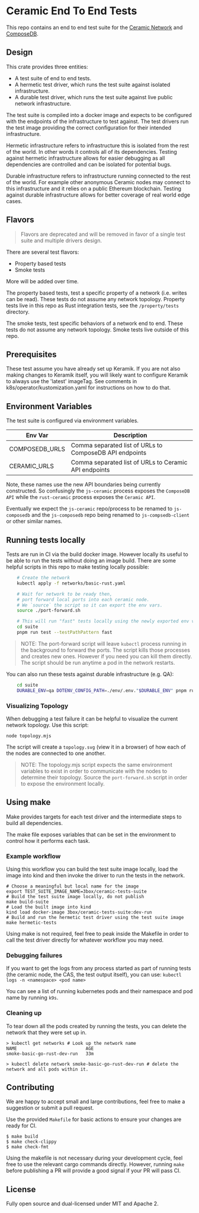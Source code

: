 # Ceramic End To End Tests

This repo contains an end to end test suite for the [Ceramic Network](https://github.com/ceramicnetwork/js-ceramic) and [ComposeDB](https://github.com/ceramicnetwork/js-composedb).

## Design

This crate provides three entities:

* A test suite of end to end tests.
* A hermetic test driver, which runs the test suite against isolated infrastructure.
* A durable test driver, which runs the test suite against live public network infrastructure.

The test suite is compiled into a docker image and expects to be configured with the endpoints of the infrastructure to test against.
The test drivers run the test image providing the correct configuration for their intended infrastructure.

Hermetic infrastructure refers to infrastructure this is isolated from the rest of the world. In other words it controls all of its dependencies.
Testing against hermetic infrastructure allows for easier debugging as all dependencies are controlled and can be isolated for potential bugs.

Durable infrastructure refers to infrastructure running connected to the rest of the world. For example other anonymous Ceramic nodes may connect to this infrastructure and it relies on a public Ethereum blockchain.
Testing against durable infrastructure allows for better coverage of real world edge cases.

## Flavors

> Flavors are deprecated and will be removed in favor of a single test suite and multiple drivers design.

There are several test flavors:

* Property based tests
* Smoke tests

More will be added over time.

The property based tests, test a specific property of a network (i.e. writes can be read).
These tests do not assume any network topology.
Property tests live in this repo as Rust integration tests, see the `/property/tests` directory.

The smoke tests, test specific behaviors of a network end to end.
These tests do not assume any network topology.
Smoke tests live outside of this repo.

## Prerequisites

These test assume you have already set up Keramik.  If you are not also making changes to Keramik itself,
you will likely want to configure Keramik to always use the 'latest' imageTag.  See comments in k8s/operator/kustomization.yaml
for instructions on how to do that.


## Environment Variables

The test suite is configured via environment variables.

| Env Var        | Description                                             |
| -------        | -----------                                             |
| COMPOSEDB_URLS | Comma separated list of URLs to ComposeDB API endpoints |
| CERAMIC_URLS   | Comma separated list of URLs to Ceramic API endpoints   |

Note, these names use the new API boundaries being currently constructed.
So confusingly the `js-ceramic` process exposes the `ComposeDB API` while the `rust-ceramic` process exposes the `Ceramic API`.

Eventually we expect the `js-ceramic` repo/process to be renamed to `js-composedb` and the `js-composedb` repo being renamed to `js-compsedb-client` or other similar names.


## Running tests locally

Tests are run in CI via the build docker image. However locally its useful to be able to run the tests without doing an image build.
There are some helpful scripts in this repo to make testing locally possible:
```bash
    # Create the network
    kubectl apply -f networks/basic-rust.yaml

    # Wait for network to be ready then,
    # port forward local ports into each ceramic node.
    # We `source` the script so it can export the env vars.
    source ./port-forward.sh

    # This will run "fast" tests locally using the newly exported env vars.
    cd suite
    pnpm run test --testPathPattern fast
```
>NOTE: The port-forward script will leave `kubectl` process running in the background to forward the ports.
The script kills those processes and creates new ones. However if you need you can kill them directly.
The script should be run anytime a pod in the network restarts.

You can also run these tests against durable infrastructure (e.g. QA):
```bash
    cd suite
    DURABLE_ENV=qa DOTENV_CONFIG_PATH=./env/.env."$DURABLE_ENV" pnpm run test --testPathPattern fast
```
### Visualizing Topology

When debugging a test failure it can be helpful to visualize the current network topology.
Use this script:

    node topology.mjs

The script will create a `topology.svg` (view it in a browser) of how each of the nodes are connected to one another.

>NOTE: The topology.mjs script expects the same environment variables to exist in order to communicate with the nodes to determine their topology.
Source the `port-forward.sh` script in order to expose the environment locally.

## Using make

Make provides targets for each test driver and the intermediate steps to build all dependencies.

The make file exposes variables that can be set in the environment to control how it performs each task.

### Example workflow

Using this workflow you can build the test suite image locally, load the image into kind and then invoke the driver to run the tests in the network.

    # Choose a meaningful but local name for the image
    export TEST_SUITE_IMAGE_NAME=3box/ceramic-tests-suite
    # Build the test suite image locally, do not publish
    make build-suite
    # Load the built image into kind
    kind load docker-image 3box/ceramic-tests-suite:dev-run
    # Build and run the hermetic test driver using the test suite image
    make hermetic-tests

Using make is not required, feel free to peak inside the Makefile in order to call the test driver directly for whatever workflow you may need.


### Debugging failures

If you want to get the logs from any process started as part of running tests (the ceramic node, the CAS, the test output itself), you can use:
`kubectl logs -n <namespace> <pod name>`

You can see a list of running kubernetes pods and their namespace and pod name by running `k9s`.


### Cleaning up

To tear down all the pods created by running the tests, you can delete the network that they were set up in.

    > kubectl get networks # Look up the network name
    NAME                          AGE
    smoke-basic-go-rust-dev-run   33m

    > kubectl delete network smoke-basic-go-rust-dev-run # delete the network and all pods within it.

## Contributing

We are happy to accept small and large contributions, feel free to make a suggestion or submit a pull request.

Use the provided `Makefile` for basic actions to ensure your changes are ready for CI.

    $ make build
    $ make check-clippy
    $ make check-fmt

Using the makefile is not necessary during your development cycle, feel free to use the relevant cargo commands
directly. However, running `make` before publishing a PR will provide a good signal if your PR will pass CI.

## License

Fully open source and dual-licensed under MIT and Apache 2.
